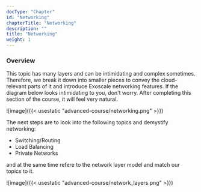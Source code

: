 ```yaml
---
docType: "Chapter"
id: "Networking"
chapterTitle: "Networking"
description: ""
title: "Networking"
weight: 1
---
```


### **Overview**

This topic has many layers and can be intimidating and complex sometimes. Therefore, we break it down into smaller pieces to convey the cloud-relevant parts of it and introduce Exoscale networking features. If the diagram below looks intimidating to you, don't worry. After completing this section of the course, it will feel very natural.

![image]({{< usestatic "advanced-course/networking.png" >}})

The next steps are to look into the following topics and demystify networking:

- Switching/Routing
- Load Balancing
- Private Networks

and at the same time refere to the network layer model and match our topics to it.

![image]({{< usestatic "advanced-course/network_layers.png" >}})
